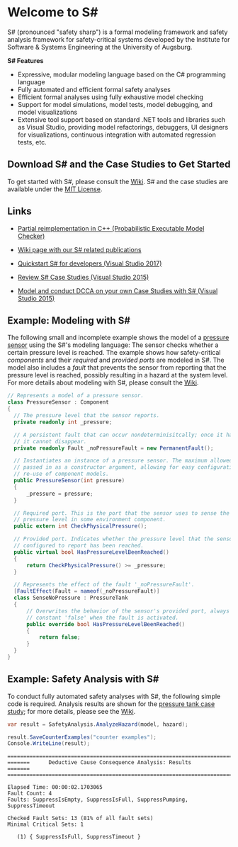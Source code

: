 Welcome to S#
============

S# (pronounced "safety sharp") is a formal modeling framework and safety analysis
framework for safety-critical systems developed by the Institute for Software & Systems
Engineering at the University of Augsburg.

__S# Features__
- Expressive, modular modeling language based on the C# programming language
- Fully automated and efficient formal safety analyses
- Efficient formal analyses using fully exhaustive model checking
- Support for model simulations, model tests, model debugging, and model visualizations
- Extensive tool support based on standard .NET tools and libraries such as Visual Studio,
  providing model refactorings, debuggers, UI designers for visualizations, continuous
  integration with automated regression tests, etc.

Download S# and the Case Studies to Get Started
-------------------------

To get started with S#, please consult the [Wiki](http://safetysharp.isse.de/wiki). S# and
the case studies are available under the 
[MIT License](https://github.com/isse-augsburg/ssharp/blob/master/LICENSE.md).

Links
-------------------------

- [Partial reimplementation in C++ (Probabilistic Executable Model Checker)](https://github.com/joleuger/pemc/)

- [Wiki page with our S# related publications](https://github.com/isse-augsburg/ssharp/wiki/Publications)

- [Quickstart S# for developers (Visual Studio 2017)](https://github.com/isse-augsburg/ssharp/blob/master/Documents/Quickstart-Dev-VS2017.pdf)

- [Review S# Case Studies (Visual Studio 2015)](https://github.com/isse-augsburg/ssharp/wiki/Installation-and-Setup#review-ss-case-studies)

- [Model and conduct DCCA on your own Case Studies with S# (Visual Studio 2015)](https://github.com/isse-augsburg/ssharp/wiki/Installation-and-Setup#model-and-analyze-your-own-case-studies-with-s)




Example: Modeling with S#
-------------------------

The following small and incomplete example shows the model of a [pressure
sensor](https://github.com/isse-augsburg/ssharp/wiki/Pressure%20Tank%20Case%20Study) using
the S#'s modeling language: The sensor checks whether a certain pressure level is reached.
The example shows how safety-critical _components_ and their _required_ and _provided
ports_ are modeled in S#. The model also includes a _fault_ that prevents the sensor from
reporting that the pressure level is reached, possibly resulting in a hazard at the system
level. For more details about modeling with S#, please consult the [Wiki](https://github.com/isse-augsburg/ssharp/wiki/Components).

```csharp
// Represents a model of a pressure sensor.
class PressureSensor : Component
{
  // The pressure level that the sensor reports.
  private readonly int _pressure;

  // A persistent fault that can occur nondeterminisitcally; once it has occurred,
  // it cannot disappear.
  private readonly Fault _noPressureFault = new PermanentFault();

  // Instantiates an instance of a pressure sensor. The maximum allowed pressure is
  // passed in as a constructor argument, allowing for easy configuration and
  // re-use of component models.
  public PressureSensor(int pressure)
  {
      _pressure = pressure;
  }

  // Required port. This is the port that the sensor uses to sense the actual
  // pressure level in some environment component.
  public extern int CheckPhysicalPressure();

  // Provided port. Indicates whether the pressure level that the sensor is
  // configured to report has been reached.
  public virtual bool HasPressureLevelBeenReached()
  {
      return CheckPhysicalPressure() >= _pressure;
  }

  // Represents the effect of the fault '_noPressureFault'.
  [FaultEffect(Fault = nameof(_noPressureFault)]
  class SenseNoPressure : PressureTank
  {
      // Overwrites the behavior of the sensor's provided port, always returning the
      // constant 'false' when the fault is activated.
      public override bool HasPressureLevelBeenReached()
      {
          return false;
      }
  }
}
```

Example: Safety Analysis with S#
-------------------------

To conduct fully automated safety analyses with S#, the following simple code is required.
Analysis results are shown for the [pressure tank case
study](https://github.com/isse-augsburg/ssharp/wiki/Pressure%20Tank%20Case%20Study); for
more details, please see the
[Wiki](https://github.com/isse-augsburg/ssharp/wiki/Safety%20Analysis).

```csharp
var result = SafetyAnalysis.AnalyzeHazard(model, hazard);

result.SaveCounterExamples("counter examples");
Console.WriteLine(result);
```

```
=======================================================================
=======      Deductive Cause Consequence Analysis: Results      =======
=======================================================================

Elapsed Time: 00:00:02.1703065
Fault Count: 4
Faults: SuppressIsEmpty, SuppressIsFull, SuppressPumping, SuppressTimeout

Checked Fault Sets: 13 (81% of all fault sets)
Minimal Critical Sets: 1

   (1) { SuppressIsFull, SuppressTimeout }
```

